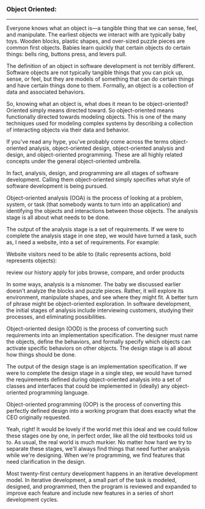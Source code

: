 ### Object Oriented:

----
Everyone knows what an object is—a tangible thing that we can sense, feel, and manipulate. The earliest objects we interact with are typically baby toys. Wooden blocks, plastic shapes, and over-sized puzzle pieces are common first objects. Babies learn quickly that certain objects do certain things: bells ring, buttons press, and levers pull.

The definition of an object in software development is not terribly different. Software objects are not typically tangible things that you can pick up, sense, or feel, but they are models of something that can do certain things and have certain things done to them. Formally, an object is a collection of data and associated behaviors.

So, knowing what an object is, what does it mean to be object-oriented? Oriented simply means directed toward. So object-oriented means functionally directed towards modeling objects. This is one of the many techniques used for modeling complex systems by describing a collection of interacting objects via their data and behavior.

If you've read any hype, you've probably come across the terms object-oriented analysis, object-oriented design, object-oriented analysis and design, and object-oriented programming. These are all highly related concepts under the general object-oriented umbrella.

In fact, analysis, design, and programming are all stages of software development. Calling them object-oriented simply specifies what style of software development is being pursued.

Object-oriented analysis (OOA) is the process of looking at a problem, system, or task (that somebody wants to turn into an application) and identifying the objects and interactions between those objects. The analysis stage is all about what needs to be done.

The output of the analysis stage is a set of requirements. If we were to complete the analysis stage in one step, we would have turned a task, such as, I need a website, into a set of requirements. For example:

Website visitors need to be able to (italic represents actions, bold represents objects):

review our history
apply for jobs
browse, compare, and order products

In some ways, analysis is a misnomer. The baby we discussed earlier doesn't analyze the blocks and puzzle pieces. Rather, it will explore its environment, manipulate shapes, and see where they might fit. A better turn of phrase might be object-oriented exploration. In software development, the initial stages of analysis include interviewing customers, studying their processes, and eliminating possibilities.

Object-oriented design (OOD) is the process of converting such requirements into an implementation specification. The designer must name the objects, define the behaviors, and formally specify which objects can activate specific behaviors on other objects. The design stage is all about how things should be done.

The output of the design stage is an implementation specification. If we were to complete the design stage in a single step, we would have turned the requirements defined during object-oriented analysis into a set of classes and interfaces that could be implemented in (ideally) any object-oriented programming language.

Object-oriented programming (OOP) is the process of converting this perfectly defined design into a working program that does exactly what the CEO originally requested.

Yeah, right! It would be lovely if the world met this ideal and we could follow these stages one by one, in perfect order, like all the old textbooks told us to. As usual, the real world is much murkier. No matter how hard we try to separate these stages, we'll always find things that need further analysis while we're designing. When we're programming, we find features that need clarification in the design.

Most twenty-first century development happens in an iterative development model. In iterative development, a small part of the task is modeled, designed, and programmed, then the program is reviewed and expanded to improve each feature and include new features in a series of short development cycles.
